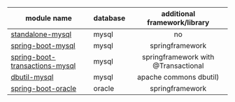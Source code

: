 
| module name        		| database             | additional framework/library |
| --------------------------|:---------------------|:----------------------------:|
| [standalone-mysql](https://github.com/mhewedy/spwrap-examples/tree/master/standalone-mysql)    		| mysql 			   |no				              |
| [spring-boot-mysql](https://github.com/mhewedy/spwrap-examples/tree/master/spring-boot-mysql)      	| mysql      		   |springframework 		      |
| [spring-boot-transactions-mysql](https://github.com/mhewedy/spwrap-examples/tree/master/spring-boot-transactions-mysql)      	| mysql      		   |springframework with @Transactional		      |
| [dbutil-mysql](https://github.com/mhewedy/spwrap-examples/tree/master/dbutil-mysql)          	| mysql      		   |apache commons dbutil)         |
| [spring-boot-oracle](https://github.com/mhewedy/spwrap-examples/tree/master/spring-boot-oracle) 						| oracle      		   |springframework 		      |
